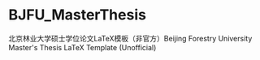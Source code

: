 # BJFU_MasterThesis
北京林业大学硕士学位论文LaTeX模板（非官方）Beijing Forestry University Master's Thesis LaTeX Template (Unofficial)
